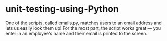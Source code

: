 # unit-testing-using-Python
One of the scripts, called emails.py, matches users to an email address and lets us easily look them up! For the most part, the script works great — you enter in an employee's name and their email is printed to the screen.
